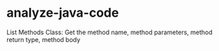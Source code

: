 # analyze-java-code
List Methods Class: Get the method name, method parameters, method return type, method body